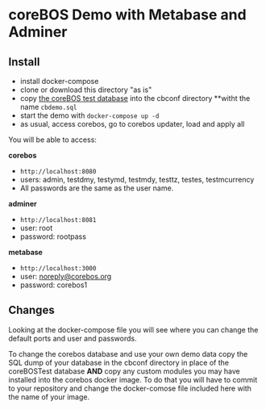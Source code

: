 # coreBOS Demo with Metabase and Adminer

## Install

- install docker-compose
- clone or download this directory "as is"
- copy [the coreBOS test database](https://github.com/tsolucio/coreBOSTests/blob/master/database/coreBOSTests.sql) into the cbconf directory **witht the name `cbdemo.sql`
- start the demo with `docker-compose up -d`
- as usual, access corebos, go to corebos updater, load and apply all

You will be able to access:

**corebos**

- `http://localhost:8080`
- users: admin, testdmy, testymd, testmdy, testtz, testes, testmcurrency
- All passwords are the same as the user name.

**adminer**

- `http://localhost:8081`
- user: root
- password: rootpass

**metabase**

- `http://localhost:3000`
- user: noreply@corebos.org
- password: corebos1

## Changes

Looking at the docker-compose file you will see where you can change the default ports and user and passwords.

To change the corebos database and use your own demo data copy the SQL dump of your database in the cbconf directory in place of the coreBOSTest database **AND** copy any custom modules you may have installed into the corebos docker image. To do that you will have to commit to your repository and change the docker-comose file included here with the name of your image.
